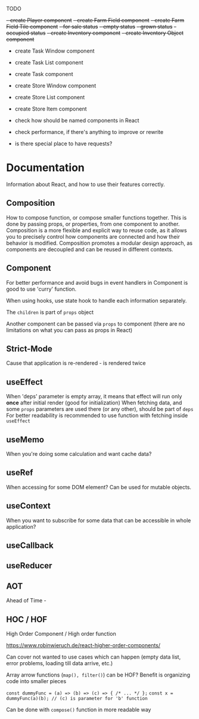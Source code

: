 TODO

~~- create Player component~~
~~- create Farm Field component~~
~~- create Farm Field Tile component~~
  ~~- for sale status~~
  ~~- empty status~~
  ~~- grown status~~
  ~~- occupied status~~
~~- create Inventory component~~
~~- create Inventory Object component~~
- create Task Window component
- create Task List component
- create Task component
- create Store Window component
- create Store List component
- create Store Item component

- check how should be named components in React

- check performance, if there's anything to improve or rewrite

- is there special place to have requests?




# Documentation

Information about React, and how to use their features correctly.

## Composition
How to compose function, or compose smaller functions together.
This is done by passing props, or properties, from one component to another.
Composition is a more flexible and explicit way to reuse code, as it allows you to precisely control how components are connected and how their behavior is modified.
Composition promotes a modular design approach, as components are decoupled and can be reused in different contexts.

## Component

For better performance and avoid bugs in event handlers in Component is good to use 'curry' function.

When using hooks, use state hook to handle each information separately.

The `children` is part of `props` object

Another component can be passed via `props` to component (there are no limitations on what you can pass as props in React)


## Strict-Mode

Cause that application is re-rendered - is rendered twice


## useEffect

When 'deps' parameter is empty array, it means that effect will run only **once** after initial render (good for initialization)
When fetching data, and some `props` parameters are used there (or any other), should be part of `deps`
For better readability is recommended to use function with fetching inside `useEffect`

## useMemo

When you're doing some calculation and want cache data?

## useRef

When accessing for some DOM element?
Can be used for mutable objects.

## useContext

When you want to subscribe for some data that can be accessible in whole application?

## useCallback


## useReducer


## AOT

Ahead of Time - 

## HOC / HOF

High Order Component / High order function 

https://www.robinwieruch.de/react-higher-order-components/

Can cover not wanted to use cases which can happen (empty data list, error problems, loading till data arrive, etc.)

Array arrow functions (`map(), filter()`) can be HOF?
Benefit is organizing code into smaller pieces

`const dummyFunc = (a) => (b) => (c) => { /* ... */ };`
`const x = dummyFunc(a)(b); // (c) is parameter for 'b' function`

Can be done with `compose()` function in more readable way
